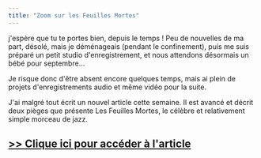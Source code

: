 ```yaml
---
title: "Zoom sur les Feuilles Mortes"
---
```


j'espère que tu te portes bien, depuis le temps ! Peu de nouvelles de ma part, 
désolé, mais je déménageais (pendant le confinement), puis me suis préparé un 
petit studio d'enregistrement, et nous attendons désormais un bébé pour 
septembre…

Je risque donc d'être absent encore quelques temps, mais ai plein de projets 
d'enregistrements audio et même vidéo pour la suite.

J'ai malgré tout écrit un nouvel article cette semaine. Il est avancé et décrit 
deux pièges que présente Les Feuilles Mortes, le célèbre et relativement simple 
morceau de jazz.

## [>> Clique ici pour accéder à l'article][article]

[article]:https://www.secretsdemusiciens.com/zoom-feuilles-mortes/
